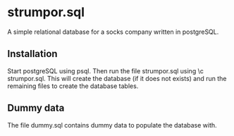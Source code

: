 # strumpor.sql
A simple relational database for a socks company written in postgreSQL.

## Installation
Start postgreSQL using psql. Then run the file strumpor.sql using \c strumpor.sql.
This will create the database (if it does not exists) and run the remaining files 
to create the database tables.

## Dummy data
The file dummy.sql contains dummy data to populate the database with.
